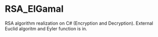 # RSA_ElGamal
RSA algorithm realization on C# (Encryption and Decryption). External Euclid algoritm and Eyler function is in.
